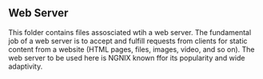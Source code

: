 ## Web Server
This folder contains files assosciated wtih a web server. The fundamental job of a web server is to accept and fulfill requests from clients for static content from a website (HTML pages, files, images, video, and so on).
The web server to be used here is NGNIX known ffor its popularity and wide adaptivity.

